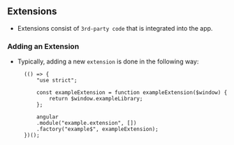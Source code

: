 ## Extensions
- Extensions consist of `3rd-party code` that is integrated into the app.

### Adding an Extension
- Typically, adding a new `extension` is done in the following way:

		(() => {
			"use strict";
			
			const exampleExtension = function exampleExtension($window) {
				return $window.exampleLibrary;
			};

			angular
			.module("example.extension", [])
			.factory("example$", exampleExtension);
		})();
